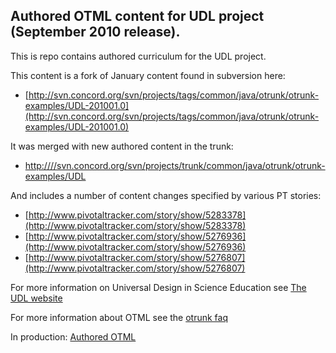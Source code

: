 
##  Authored OTML content for UDL project (September 2010 release).


This is repo contains authored curriculum for the UDL project.

This content is a fork of January content found in subversion here:

* [http://svn.concord.org/svn/projects/tags/common/java/otrunk/otrunk-examples/UDL-201001.0](http://svn.concord.org/svn/projects/tags/common/java/otrunk/otrunk-examples/UDL-201001.0)

It was merged with new authored content in the trunk:

* [http:////svn.concord.org/svn/projects/trunk/common/java/otrunk/otrunk-examples/UDL](http:////svn.concord.org/svn/projects/trunk/common/java/otrunk/otrunk-examples/UDL)

And includes a number of content changes specified by various PT stories:

* [http://www.pivotaltracker.com/story/show/5283378](http://www.pivotaltracker.com/story/show/5283378)
* [http://www.pivotaltracker.com/story/show/5276936](http://www.pivotaltracker.com/story/show/5276936)
* [http://www.pivotaltracker.com/story/show/5276807](http://www.pivotaltracker.com/story/show/5276807)


For more information on Universal Design in Science Education see [The UDL website](http://udl.concord.org/)

For more information about OTML see the [otrunk faq](http://confluence.concord.org/display/CSP/OTrunk+HowTo)

In production: [Authored OTML](http://otrunk.concord.org/udl_otml_2010)
